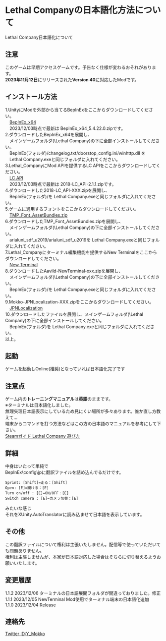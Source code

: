 # Lethal Companyの日本語化方法について
Lethal Company日本語化について
## **注意**
このゲームは早期アクセスゲームです。予告なく仕様が変わるおそれがあります。  
**2023年11月12日**にリリースされた**Version 40**に対応したModです。  
## **インストール方法**
1.UnityにModを外部から当てるBepInExをここからダウンロードしてください。  
　[BepInEx_x64](https://github.com/BepInEx/BepInEx/releases/latest)   
　2023/12/03時点で最新は BepInEx_x64_5.4.22.0.zipです。  
2.ダウンロードしたBepInEx_x64を展開し、  
　メインゲームフォルダ(\Lethal Company)の下に全部インストールしてください。  
　BepInEx(フォルダ)/changelog.txt/doorstop_config.ini/winhttp.dll を  
　Lethal Company.exeと同じフォルダに入れてください。  
3.Lethal_CompanyにMod APIを提供するLC APIをここからダウンロードしてください。  
　[LC API](https://thunderstore.io/c/lethal-company/p/2018/LC_API/)  
 　2023/12/03時点で最新は 2018-LC_API-2.1.1.zipです。  
4.ダウンロードした2018-LC_API-XXX.zipを展開し、  
　BepInEx(フォルダ)/を Lethal Company.exeと同じフォルダに入れてください。  
5.ゲームに適用するフォントをここからダウンロードしてください。  
　[TMP_Font_AssetBundles.zip](https://github.com/bbepis/XUnity.AutoTranslator/releases)  
6.ダウンロードしたTMP_Font_AssetBundles.zipを展開し、  
　メインゲームフォルダ(\Lethal Company)の下に全部インストールしてください。  
　arialuni_sdf_u2019/arialuni_sdf_u2019を Lethal Company.exeと同じフォルダに入れてください。  
7.Lethal_Companyにターミナル編集機能を提供するNew Terminalをここからダウンロードしてください。  
　[New Terminal](https://thunderstore.io/c/lethal-company/p/Aavild/NewTerminal/)  
8.ダウンロードしたAavild-NewTerminal-xxx.zipを展開し、  
　メインゲームフォルダ(\Lethal Company)の下に全部インストールしてください。  
　BepInEx(フォルダ)/を Lethal Company.exeと同じフォルダに入れてください。  
9.Mokko-JPNLocalization-XXX.zipをここからダウンロードしてください。  
　[JPNLocalization](https://github.com/YaitaMokko/Lethal_Company_JPNLocalization/releases/latest)  
10.ダウンロードしたファイルを展開し、メインゲームフォルダ(\Lethal Company)の下に全部インストールしてください。  
　BepInEx(フォルダ)を Lethal Company.exeと同じフォルダに入れてください。  
以上。  

## **起動**
ゲームを起動しOnline(推奨)となっていれば日本語化完了です  
  
## **注意点**
ゲーム内の**トレーニングマニュアル**は**英語**のままです。  
※ターミナルは日本語化しました。  
無理矢理日本語表示にしているため見にくい場所が多々あります。誰か直し方教えて…  
端末からコマンドを打つ方法などはこの方の日本語のマニュアルを参考にして下さい。  
[Steamガイド Lethal Company 遊び方](https://steamcommunity.com/sharedfiles/filedetails/?id=3078124672)  

## **詳細**  
中身はいたって単純で  
BepInEx\config\jpに翻訳ファイルを詰め込んでるだけです。  
```
Sprint: [Shift]=走る：[Shift]  
Open: [E]=開ける：[E]   
Turn on/off : [E]=ON/OFF：[E]  
Switch camera : [E]=カメラ切替：[E]  
```
みたいな感じ  
それをXUnity.AutoTranslatorに読み込ませて日本語を表示しています。  

## **その他**  
この翻訳ファイルについて権利は主張いたしません。配信等で使っていただいても問題ありません。  
権利は主張しませんが、本家が日本語対応した場合はそちらに切り替えるようお願いいたします。  

## **変更履歴**
1.1.2 2023/12/06 ターミナルの日本語展開フォルダが間違っておりました。修正
1.1.1 2023/12/05 NewTerminal Mod使用でターミナル端末の日本語化追加  
1.1.0 2023/12/04 Release

## **連絡先**
[Twitter ID:Y_Mokko](https://twitter.com/Y_Mokko)
